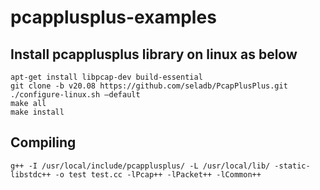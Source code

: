 # pcapplusplus-examples

## Install pcapplusplus library on linux as below
```shell
apt-get install libpcap-dev build-essential
git clone -b v20.08 https://github.com/seladb/PcapPlusPlus.git
./configure-linux.sh —default
make all
make install
```
## Compiling
```shell
g++ -I /usr/local/include/pcapplusplus/ -L /usr/local/lib/ -static-libstdc++ -o test test.cc -lPcap++ -lPacket++ -lCommon++
```
